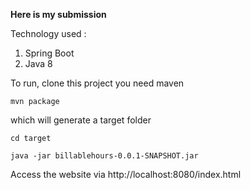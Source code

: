 **Here is my submission**

Technology used :
1. Spring Boot
2. Java 8

To run, clone this project you need maven


`mvn package`

which will generate a target folder

`cd target`

`java -jar billablehours-0.0.1-SNAPSHOT.jar`


Access the website via http://localhost:8080/index.html

